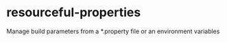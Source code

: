 # resourceful-properties
Manage build parameters from a *.property file or an environment variables
